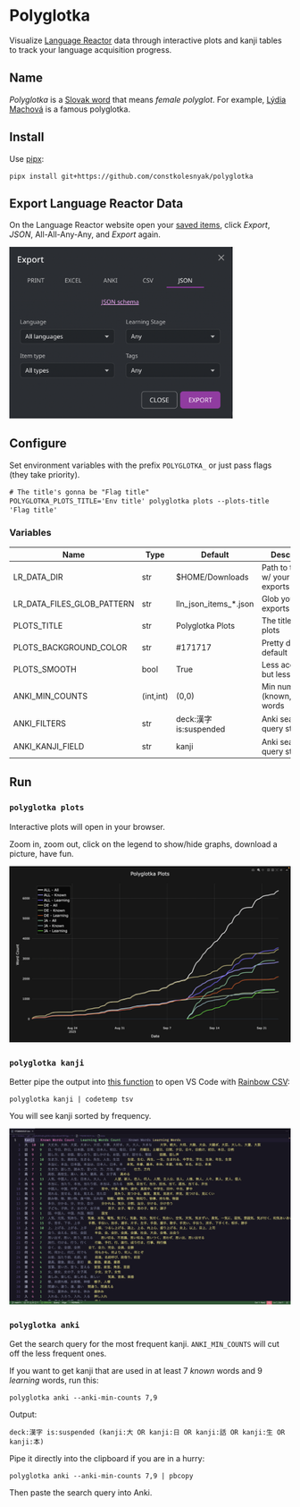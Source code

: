 # Polyglotka

Visualize [Language Reactor](https://languagereactor.com) data through interactive plots and kanji tables to track your language acquisition progress.

## Name

_Polyglotka_ is a [Slovak word](https://www.google.com/search?q=%22polyglotka%22+site%3A*.sk&sca_esv=3f080a3bfc790179&sxsrf=AE3TifO5N36YjT4dexxsM563QJlsOxL_IA%3A1758898552313&ei=eKnWaNfgEuWuwPAPqdOBmQg&ved=0ahUKEwjX_J_b1_aPAxVlFxAIHalpIIMQ4dUDCBA&uact=5&oq=%22polyglotka%22+site%3A*.sk&gs_lp=Egxnd3Mtd2l6LXNlcnAiFiJwb2x5Z2xvdGthIiBzaXRlOiouc2tIv3xQwQZYrXZwBHgAkAEAmAHwAaAB8AqqAQUwLjUuM7gBA8gBAPgBAfgBApgCAKACAJgDAIgGAZIHAKAH6AKyBwC4BwDCBwDIBwA&sclient=gws-wiz-serp)
that means _female polyglot_.
For example, [Lýdia Machová](https://www.wikiwand.com/sk/articles/L%C3%BDdia_Machov%C3%A1)
is a famous polyglotka.

## Install

Use [pipx](https://pipx.pypa.io):

    pipx install git+https://github.com/constkolesnyak/polyglotka

## Export Language Reactor Data

On the Language Reactor website open your [saved items](https://www.languagereactor.com/saved-items),
click _Export_, _JSON_, All-All-Any-Any, and _Export_ again.

<img src='media/export_json_window.png' width='400'>

## Configure

Set environment variables with the prefix `POLYGLOTKA_` or just pass flags (they take priority).

    # The title's gonna be "Flag title"
    POLYGLOTKA_PLOTS_TITLE='Env title' polyglotka plots --plots-title 'Flag title'

### Variables

| Name                       | Type      | Default                 | Description                          |
| -------------------------- | --------- | ----------------------- | ------------------------------------ |
| LR_DATA_DIR                | str       | $HOME/Downloads         | Path to the dir w/ your LR exports   |
| LR_DATA_FILES_GLOB_PATTERN | str       | lln_json_items\_\*.json | Glob your json exports               |
| PLOTS_TITLE                | str       | Polyglotka Plots        | The title of the plots               |
| PLOTS_BACKGROUND_COLOR     | str       | \#171717                | Pretty dark by default               |
| PLOTS_SMOOTH               | bool      | True                    | Less accurate but less ugly          |
| ANKI_MIN_COUNTS            | (int,int) | (0,0)                   | Min number of (known,learning) words |
| ANKI_FILTERS               | str       | deck:漢字 is:suspended  | Anki search query stuff              |
| ANKI_KANJI_FIELD           | str       | kanji                   | Anki search query stuff              |

## Run

### `polyglotka plots`

Interactive plots will open in your browser.

Zoom in, zoom out, click on the legend to show/hide graphs, download a picture, have fun.

<img src='media/plots.png' width='700'>

### `polyglotka kanji`

Better pipe the output into [this function](https://github.com/constkolesnyak/dotfiles/blob/3b225ee11388b1c6074caee54ba37e9bb5dc87d2/zsh/.functions.zsh#L1)
to open VS Code with [Rainbow CSV](https://marketplace.visualstudio.com/items?itemName=mechatroner.rainbow-csv):

    polyglotka kanji | codetemp tsv

You will see kanji sorted by frequency.

<img src='media/kanji.png' width='700'>

### `polyglotka anki`

Get the search query for the most frequent kanji. `ANKI_MIN_COUNTS` will cut off the less frequent ones.

If you want to get kanji that are used in at least 7 _known_ words and 9 _learning_ words, run this:

    polyglotka anki --anki-min-counts 7,9

Output:

    deck:漢字 is:suspended (kanji:大 OR kanji:日 OR kanji:話 OR kanji:生 OR kanji:本)

Pipe it directly into the clipboard if you are in a hurry:

    polyglotka anki --anki-min-counts 7,9 | pbcopy

Then paste the search query into Anki.

